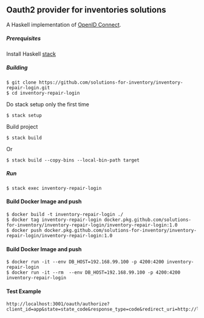 ## Oauth2 provider for inventories solutions

A Haskell implementation of [OpenID Connect](http://openid.net/connect/).

##### Prerequisites
Install Haskell [stack](https://docs.haskellstack.org/en/stable/README/#how-to-install)

##### Building
```
$ git clone https://github.com/solutions-for-inventory/inventory-repair-login.git
$ cd inventory-repair-login
```
Do stack setup only the first time
```
$ stack setup
```
Build project
```
$ stack build
```
Or
```
$ stack build --copy-bins --local-bin-path target
```
##### Run
```
$ stack exec inventory-repair-login
```
#### Build Docker Image and push
```
$ docker build -t inventory-repair-login ./
$ docker tag inventory-repair-login docker.pkg.github.com/solutions-for-inventory/inventory-repair-login/inventory-repair-login:1.0
$ docker push docker.pkg.github.com/solutions-for-inventory/inventory-repair-login/inventory-repair-login:1.0
```

#### Build Docker Image and push
```
$ docker run -it --env DB_HOST=192.168.99.100 -p 4200:4200 inventory-repair-login
$ docker run -it --rm  --env DB_HOST=192.168.99.100 -p 4200:4200 inventory-repair-login
```

#### Test Example
```
http://localhost:3001/oauth/authorize?client_id=app&state=state_code&response_type=code&redirect_uri=http://localhost:3000/app
```

